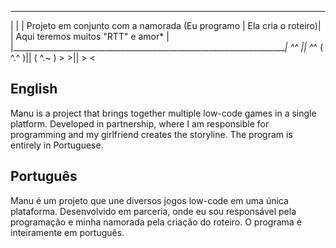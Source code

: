 _______________________________________________________________________
|                                                                      |
| Projeto em conjunto com a namorada (Eu programo | Ela cria o roteiro)|
|                Aqui teremos muitos "RTT" e amor*                     |
|______________________________________________________________________|
                            ^_^  ||    ^_^
                          ( ^.^ )||  ( ^.~ )
                           >    >||    > <

## English  
Manu is a project that brings together multiple low-code games in a single platform. Developed in partnership, where I am responsible for programming and my girlfriend creates the storyline. The program is entirely in Portuguese.

## Português  
Manu é um projeto que une diversos jogos low-code em uma única plataforma. Desenvolvido em parceria, onde eu sou responsável pela programação e minha namorada pela criação do roteiro. O programa é inteiramente em português.



